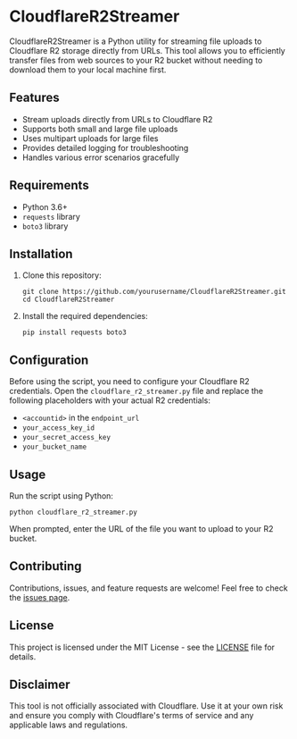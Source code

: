 # CloudflareR2Streamer

CloudflareR2Streamer is a Python utility for streaming file uploads to Cloudflare R2 storage directly from URLs. This tool allows you to efficiently transfer files from web sources to your R2 bucket without needing to download them to your local machine first.

## Features

- Stream uploads directly from URLs to Cloudflare R2
- Supports both small and large file uploads
- Uses multipart uploads for large files
- Provides detailed logging for troubleshooting
- Handles various error scenarios gracefully

## Requirements

- Python 3.6+
- `requests` library
- `boto3` library

## Installation

1. Clone this repository:
   ```
   git clone https://github.com/yourusername/CloudflareR2Streamer.git
   cd CloudflareR2Streamer
   ```

2. Install the required dependencies:
   ```
   pip install requests boto3
   ```

## Configuration

Before using the script, you need to configure your Cloudflare R2 credentials. Open the `cloudflare_r2_streamer.py` file and replace the following placeholders with your actual R2 credentials:

- `<accountid>` in the `endpoint_url`
- `your_access_key_id`
- `your_secret_access_key`
- `your_bucket_name`

## Usage

Run the script using Python:

```
python cloudflare_r2_streamer.py
```

When prompted, enter the URL of the file you want to upload to your R2 bucket.

## Contributing

Contributions, issues, and feature requests are welcome! Feel free to check the [issues page](https://github.com/yourusername/CloudflareR2Streamer/issues).

## License

This project is licensed under the MIT License - see the [LICENSE](LICENSE) file for details.

## Disclaimer

This tool is not officially associated with Cloudflare. Use it at your own risk and ensure you comply with Cloudflare's terms of service and any applicable laws and regulations.
